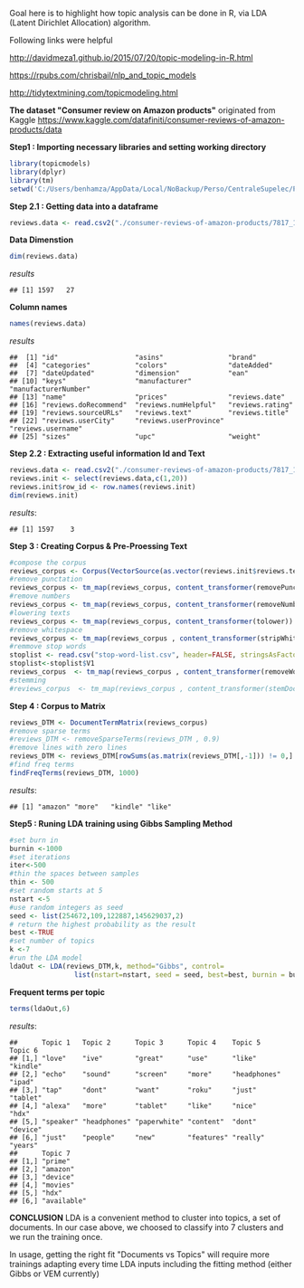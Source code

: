 Goal here is to highlight how topic analysis can be done in R, via LDA (Latent Dirichlet Allocation) algorithm.

Following links were helpful

<http://davidmeza1.github.io/2015/07/20/topic-modeling-in-R.html>

<https://rpubs.com/chrisbail/nlp_and_topic_models>

<http://tidytextmining.com/topicmodeling.html>

**The dataset "Consumer review on Amazon products"** originated from Kaggle <https://www.kaggle.com/datafiniti/consumer-reviews-of-amazon-products/data>

**Step1 : Importing necessary libraries and setting working directory**

``` r
library(topicmodels)
library(dplyr)
library(tm)
setwd('C:/Users/benhamza/AppData/Local/NoBackup/Perso/CentraleSupelec/Projet Industriel/projet-industriel-ecp17/State of the Art/Topic Analysis')
```

**Step 2.1 : Getting data into a dataframe**

``` r
reviews.data <- read.csv2("./consumer-reviews-of-amazon-products/7817_1.csv",sep=",")
```

**Data Dimenstion**

``` r
dim(reviews.data)
```

*results*

    ## [1] 1597   27

**Column names**

``` r
names(reviews.data)
```

*results*

    ##  [1] "id"                   "asins"                "brand"               
    ##  [4] "categories"           "colors"               "dateAdded"           
    ##  [7] "dateUpdated"          "dimension"            "ean"                 
    ## [10] "keys"                 "manufacturer"         "manufacturerNumber"  
    ## [13] "name"                 "prices"               "reviews.date"        
    ## [16] "reviews.doRecommend"  "reviews.numHelpful"   "reviews.rating"      
    ## [19] "reviews.sourceURLs"   "reviews.text"         "reviews.title"       
    ## [22] "reviews.userCity"     "reviews.userProvince" "reviews.username"    
    ## [25] "sizes"                "upc"                  "weight"

**Step 2.2 : Extracting useful information Id and Text**

``` r
reviews.data <- read.csv2("./consumer-reviews-of-amazon-products/7817_1.csv",sep=",")
reviews.init <- select(reviews.data,c(1,20))
reviews.init$row_id <- row.names(reviews.init)
dim(reviews.init)
```

*results*:

    ## [1] 1597    3

**Step 3 : Creating Corpus & Pre-Proessing Text**

``` r
#compose the corpus
reviews_corpus <- Corpus(VectorSource(as.vector(reviews.init$reviews.text))) 
#remove punctation
reviews_corpus <- tm_map(reviews_corpus, content_transformer(removePunctuation))
#remove numbers
reviews_corpus <- tm_map(reviews_corpus, content_transformer(removeNumbers))
#lowering texts
reviews_corpus <- tm_map(reviews_corpus, content_transformer(tolower))
#remove whitespace
reviews_corpus <- tm_map(reviews_corpus , content_transformer(stripWhitespace))
#remmove stop words
stoplist <- read.csv("stop-word-list.csv", header=FALSE, stringsAsFactors = FALSE)
stoplist<-stoplist$V1
reviews_corpus  <- tm_map(reviews_corpus , content_transformer(removeWords), stoplist)
#stemming
#reviews_corpus  <- tm_map(reviews_corpus , content_transformer(stemDocument), language = "english")
```

**Step 4 : Corpus to Matrix**

``` r
reviews_DTM <- DocumentTermMatrix(reviews_corpus)
#remove sparse terms
#reviews_DTM <- removeSparseTerms(reviews_DTM , 0.9) 
#remove lines with zero lines
reviews_DTM <- reviews_DTM[rowSums(as.matrix(reviews_DTM[,-1])) != 0,]
#find freq terms
findFreqTerms(reviews_DTM, 1000)
```

*results*:

    ## [1] "amazon" "more"   "kindle" "like"

**Step5 : Runing LDA training using Gibbs Sampling Method**

``` r
#set burn in
burnin <-1000
#set iterations
iter<-500
#thin the spaces between samples
thin <- 500
#set random starts at 5
nstart <-5
#use random integers as seed 
seed <- list(254672,109,122887,145629037,2)
# return the highest probability as the result
best <-TRUE
#set number of topics 
k <-7
#run the LDA model
ldaOut <- LDA(reviews_DTM,k, method="Gibbs", control=
                list(nstart=nstart, seed = seed, best=best, burnin = burnin, iter = iter, thin=thin))
```

**Frequent terms per topic**

``` r
terms(ldaOut,6)
```

*results*:

    ##      Topic 1   Topic 2      Topic 3      Topic 4    Topic 5      Topic 6 
    ## [1,] "love"    "ive"        "great"      "use"      "like"       "kindle"
    ## [2,] "echo"    "sound"      "screen"     "more"     "headphones" "ipad"  
    ## [3,] "tap"     "dont"       "want"       "roku"     "just"       "tablet"
    ## [4,] "alexa"   "more"       "tablet"     "like"     "nice"       "hdx"   
    ## [5,] "speaker" "headphones" "paperwhite" "content"  "dont"       "device"
    ## [6,] "just"    "people"     "new"        "features" "really"     "years" 
    ##      Topic 7    
    ## [1,] "prime"    
    ## [2,] "amazon"   
    ## [3,] "device"   
    ## [4,] "movies"   
    ## [5,] "hdx"      
    ## [6,] "available"

**CONCLUSION** LDA is a convenient method to cluster into topics, a set of documents. In our case above, we choosed to classify into 7 clusters and we run the training once.

In usage, getting the right fit "Documents vs Topics" will require more trainings adapting every time LDA inputs including the fitting method (either Gibbs or VEM currently)
